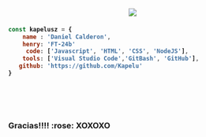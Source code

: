 <h1 align="center">
<img src="https://github.com/Kapelu/Kapelu/blob/main/images/png/kape.png?w=1200"/>
  
<h4 align="left">
 
```javascript
const kapelusz = {
    name : 'Daniel Calderon',
    henry: 'FT-24b'
     code: ['Javascript', 'HTML', 'CSS', 'NodeJS'],
    tools: ['Visual Studio Code','GitBash', 'GitHub'],
   github: 'https://github.com/Kapelu'
}
```
<br/>
<br/>
<br/>
<p align="center">
<h3 align="left">Gracias!!!!  :rose:   XOXOXO
